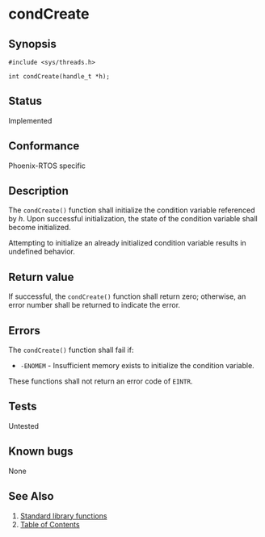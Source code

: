 # condCreate

## Synopsis

`#include <sys/threads.h>`

`int condCreate(handle_t *h);`

## Status

Implemented

## Conformance

Phoenix-RTOS specific

## Description

The `condCreate()` function shall initialize the condition variable referenced by _h_. Upon successful initialization,
the state of the condition variable shall become initialized.

Attempting to initialize an already initialized condition variable results in undefined behavior.

## Return value

If successful, the `condCreate()` function shall return zero; otherwise,
an error number shall be returned to indicate the error.

## Errors

The `condCreate()` function shall fail if:

* `-ENOMEM` - Insufficient memory exists to initialize the condition variable.

These functions shall not return an error code of `EINTR`.

## Tests

Untested

## Known bugs

None

## See Also

1. [Standard library functions](../../index.md)
2. [Table of Contents](../../../../index.md)
